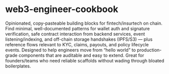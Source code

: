 # web3-engineer-cookbook

Opinionated, copy-pasteable building blocks for fintech/insurtech on chain. Find minimal, well-documented patterns for wallet auth and signature verification, safe contract interaction from backend services, event listening/indexing, and off-chain storage handshakes (IPFS/S3) — plus reference flows relevant to KYC, claims, payouts, and policy lifecycle events. Designed to help engineers move from “hello world” to production-grade components that are auditable and easy to extend. Great for founders/teams who need reliable scaffolds without wading through bloated boilerplates.
